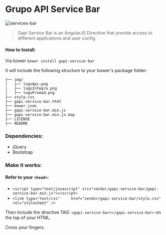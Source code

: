 # Grupo API Service Bar
![services-bar](http://s24.postimg.org/7hcji5cv9/gapi_service_bar.gif)
> Gapi Service Bar is an AngularJS Directive that provide access to different applications and user config.

#### How to Install:

Via bower
``` bower install gapi-service-bar ```

It will include the following structure to your bower's package folder:

```
├── img/
|   ├── logoApi.png
|   ├── logoIntegra.png
|   ├── logoPromad.png
├── style.css
├── gapi-service-bar.html
├── bower.json
├── gapi-service-bar.min.js
├── gapi-service-bar.min.js.map
├── LICENSE
├── README
```
### Dependencies:
* jQuery
* Bootstrap

### Make it works:

#### Refer to your ```<head>```:

* ```<script type="text/javascript" src="vendor/gapi-service-bar/gapi-service-bar.min.js"></script>```
* ``` <link type="text/css"     href="vendor/gapi-service-bar/style.css" rel="stylesheet" /> ```

Then include the directive TAG: ```<gapi-service-bar></gapi-service-bar>``` on the top of your HTML.

Cross your fingers.
